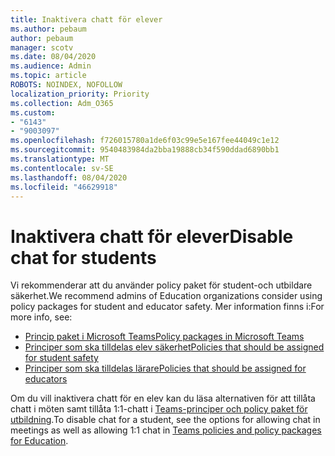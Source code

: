 ```yaml
---
title: Inaktivera chatt för elever
ms.author: pebaum
author: pebaum
manager: scotv
ms.date: 08/04/2020
ms.audience: Admin
ms.topic: article
ROBOTS: NOINDEX, NOFOLLOW
localization_priority: Priority
ms.collection: Adm_O365
ms.custom:
- "6143"
- "9003097"
ms.openlocfilehash: f726015780a1de6f03c99e5e167fee44049c1e12
ms.sourcegitcommit: 9540483984da2bba19888cb34f590ddad6890bb1
ms.translationtype: MT
ms.contentlocale: sv-SE
ms.lasthandoff: 08/04/2020
ms.locfileid: "46629918"
---
```

# <a name="disable-chat-for-students"></a><span data-ttu-id="8e003-102">Inaktivera chatt för elever</span><span class="sxs-lookup"><span data-stu-id="8e003-102">Disable chat for students</span></span>

<span data-ttu-id="8e003-103">Vi rekommenderar att du använder policy paket för student-och utbildare säkerhet.</span><span class="sxs-lookup"><span data-stu-id="8e003-103">We recommend admins of Education organizations consider using policy packages for student and educator safety.</span></span> <span data-ttu-id="8e003-104">Mer information finns i:</span><span class="sxs-lookup"><span data-stu-id="8e003-104">For more info, see:</span></span>

- [<span data-ttu-id="8e003-105">Princip paket i Microsoft Teams</span><span class="sxs-lookup"><span data-stu-id="8e003-105">Policy packages in Microsoft Teams</span></span>](https://docs.microsoft.com/microsoftteams/policy-packages-edu#policy-packages-in-microsoft-teams)
- [<span data-ttu-id="8e003-106">Principer som ska tilldelas elev säkerhet</span><span class="sxs-lookup"><span data-stu-id="8e003-106">Policies that should be assigned for student safety</span></span>](https://docs.microsoft.com/microsoftteams/policy-packages-edu#policies-that-should-be-assigned-for-student-safety)
- [<span data-ttu-id="8e003-107">Principer som ska tilldelas lärare</span><span class="sxs-lookup"><span data-stu-id="8e003-107">Policies that should be assigned for educators</span></span>](https://docs.microsoft.com/microsoftteams/policy-packages-edu#policies-that-should-be-assigned-for-educators) 

<span data-ttu-id="8e003-108">Om du vill inaktivera chatt för en elev kan du läsa alternativen för att tillåta chatt i möten samt tillåta 1:1-chatt i [Teams-principer och policy paket för utbildning](https://docs.microsoft.com/microsoftteams/policy-packages-edu).</span><span class="sxs-lookup"><span data-stu-id="8e003-108">To disable chat for a student, see the options for allowing chat in meetings as well as allowing 1:1 chat in [Teams policies and policy packages for Education](https://docs.microsoft.com/microsoftteams/policy-packages-edu).</span></span>